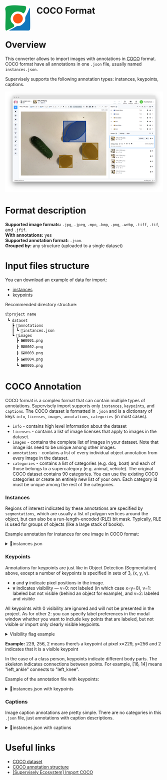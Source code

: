<h1 align="left" style="border-bottom: 0"> <img align="left" src="./images/coco_logo.png" width="80" style="padding-right: 20px;"> COCO Format </h1>

<br>

# Overview

This converter allows to import images with annotations in [COCO](https://cocodataset.org/#home) format. COCO format have all annotations in one `.json` file, usually named `instances.json`.

Supervisely supports the following annotation types: instances, keypoints, captions.

![coco_result](./images/coco_res.png)

# Format description

**Supported image formats:** `.jpg`, `.jpeg`, `.mpo`, `.bmp`, `.png`, `.webp`, `.tiff`, `.tif`, and `.jfif`.<br>
**With annotations:** yes<br>
**Supported annotation format:** `.json`.<br>
**Grouped by:** any structure (uploaded to a single dataset)<br>

# Input files structure

You can download an example of data for import:
* [instances](https://github.com/supervisely-ecosystem/import-wizard-docs/files/14918161/sample_coco.zip)
* [keypoints](https://github.com/supervisely-ecosystem/import-wizard-docs/files/14918389/sample_coco_keypoints.zip)

Recommended directory structure:

```text
📦project name
 ┗ dataset
   ┣ 📂annotations
   ┃ ┗ 📜instances.json
   ┗ 📂images
     ┣ 🖼️0001.png
     ┣ 🖼️0002.png
     ┣ 🖼️0003.png
     ┣ 🖼️0004.png
     ┗ 🖼️0005.png
```

# COCO Annotation

COCO format is a complex format that can contain multiple types of annotations. Supervisely import supports only `instances`, `keypoints`, and `captions`.
The COCO dataset is formatted in `.json` and is a dictionary of keys `info`, `licenses`, `images`, `annotations`, `categories` (in most cases).

* `info` - contains high level information about the dataset
* `licenses` - contains a list of image licenses that apply to images in the dataset.
* `images` - contains the complete list of images in your dataset. Note that image ids need to be unique among other images.
* `annotations` - contains a list of every individual object annotation from every image in the dataset.
* `categories` - contains a list of categories (e.g. dog, boat) and each of those belongs to a supercategory (e.g. animal, vehicle). The original COCO dataset contains 90 categories. You can use the existing COCO categories or create an entirely new list of your own. Each category id must be unique among the rest of the categories.

### Instances

Regions of interest indicated by these annotations are specified by `segmentations`, which are usually a list of polygon vertices around the object, but can also be a run-length-encoded (RLE) bit mask. Typically, RLE is used for groups of objects (like a large stack of books).

Example annotation for instances for one image in COCO format:

<details>
    <summary>📜instances.json</summary>

```json
{
    "info": {
        "description": "",
        "url": "None",
        "version": "1.0",
        "year": 2023,
        "contributor": "Supervisely",
        "date_created": "2023-08-22T09:33:23.811Z"
    },
    "licenses": [
        {
            "url": "None",
            "id": 0,
            "name": "None"
        }
    ],
    "images": [
        {
            "license": "None",
            "file_name": "IMG_1836.jpeg",
            "url": "None",
            "height": 800,
            "width": 1067,
            "date_captured": "2023-08-22T09:33:23.890Z",
            "id": 22027400
        }
    ],
    "annotations": [
        {
            "segmentation": [[759.0, 429.0, ..., 765.0, 423.0]],
            "area": 29889.5,
            "iscrowd": 0,
            "image_id": 22027400,
            "bbox": [752.0, 421.0, 257.0, 167.0],
            "category_id": 2,
            "id": 1
        },
        {
            "segmentation": [[665.0, 128.0, ..., 673.0, 132.0]],
            "area": 15603.5,
            "iscrowd": 0,
            "image_id": 22027400,
            "bbox": [569.0, 122.0, 137.0, 151.0],
            "category_id": 1,
            "id": 2
        },
        {
            "segmentation": [[563.0, 542.0, ..., 572.0, 549.0]],
            "area": 15740.5,
            "iscrowd": 0,
            "image_id": 22027400,
            "bbox": [464.0, 539.0, 131.0, 151.0],
            "category_id": 1,
            "id": 3
        }
    ],
    "categories": [
        {
            "supercategory": "kiwi",
            "id": 1,
            "name": "kiwi"
        },
        {
            "supercategory": "lemon",
            "id": 2,
            "name": "lemon"
        }
    ]
}
```

</details>

### Keypoints

Annotations for keypoints are just like in Object Detection (Segmentation) above, except a number of keypoints is specified in sets of 3, (x, y, v).

* **x** and **y** indicate pixel positions in the image.
* **v** indicates visibility — v=0: not labeled (in which case x=y=0), v=1: labeled but not visible (behind an object for example), and v=2: labeled and visible  

All keypoints with 0 visibility are ignored and will not be presented in the project.
As for other 2: you can specify label preferences in the modal window whether you want to include key points that are labeled, but not visible or import only clearly visible keypoints.

<details>
    <summary>Visibility flag example</summary>

|                                                              Visibility = 1                                                               |                                                              Visibility = 2                                                               |
| :---------------------------------------------------------------------------------------------------------------------------------------: | :---------------------------------------------------------------------------------------------------------------------------------------: |
| <img src="https://user-images.githubusercontent.com/48913536/215511152-c6d181be-9bb8-4b39-a43e-0b6ba9cdb3d6.png" style="max-width:100%;"> | <img src="https://user-images.githubusercontent.com/48913536/215511138-d909dd0e-bf2d-4686-80c8-586ade92c271.png" style="max-width:100%;"> |

</details>

**Example:** 229, 256, 2 means there’s a keypoint at pixel x=229, y=256 and 2 indicates that it is a visible keypoint

In the case of a class person, keypoints indicate different body parts.
The skeleton indicates connections between points.
For example, [16, 14] means "left_ankle" connects to "left_knee".

Example of the annotation file with keypoints:

<details>
    <summary>📜instances.json with keypoints</summary>

```json
{
    "info": {
        "description": "",
        "url": "None",
        "version": "1.0",
        "year": 2023,
        "contributor": "Supervisely User",
        "date_created": "2023-09-15T16:36:43.593Z"
    },
    "licenses": [
        {
            "url": "None",
            "id": 0,
            "name": "None"
        }
    ],
    "images": [
        {
            "license": "None",
            "file_name": "pexels-photo-175706.png",
            "url": "None",
            "height": 800,
            "width": 1292,
            "date_captured": "2023-09-15T16:36:43.742Z",
            "id": 23364344
        }
    ],
    "annotations": [
        {
            "segmentation": [],
            "area": 608998,
            "iscrowd": 0,
            "image_id": 23364344,
            "bbox": [617.0, 279.0, 152.0, 517.0],
            "category_id": 1,
            "id": 1,
            "keypoints": [727, 295, 2, ..., 758 ,794 ,2],
            "num_keypoints": 17
        }
    ],
    "categories": [
        {
            "supercategory": "person",
            "id": 1,
            "name": "person",
            "keypoints": [
                "nose",
                "left_eye",
                "right_eye",
                "left_ear",
                "right_ear",
                "left_shoulder",
                "right_shoulder",
                "left_elbow",
                "right_elbow",
                "left_wrist",
                "right_wrist",
                "left_hip",
                "right_hip",
                "left_knee",
                "right_knee",
                "left_ankle",
                "right_ankle"
            ],
            "skeleton": [
                [16,14],
                [14,12],
                [17,15],
                [15,13],
                [12,13],
                [6,12],
                [7,13],
                [6,7],
                [6,8],
                [7,9],
                [8,10],
                [9,11],
                [2,3],
                [1,2],
                [1,3],
                [2,4],
                [3,5],
                [4,6],
                [5,7]
            ]
        }
    ]
}
```

</details>

### Captions

Image caption annotations are pretty simple. There are no categories in this `.json` file, just annotations with caption descriptions.

<details>
    <summary>📜instances.json with captions</summary>

```json
{
    "info": {
        "description": "",
        "url": "None",
        "version": "1.0",
        "year": 2023,
        "contributor": "Supervisely",
        "date_created": "2023-08-22T09:33:23.811Z"
    },
    "licenses": [
        {
            "url": "None",
            "id": 0,
            "name": "None"
        }
    ],
    "images": [
        {
            "license": "None",
            "file_name": "IMG_1836.jpeg",
            "url": "None",
            "height": 800,
            "width": 1067,
            "date_captured": "2023-08-22T09:33:23.890Z",
            "id": 22027400
        }
    ],
    "annotations": [
        {
            "image_id": 22027400,
            "id": 1,
            "caption": "An image of 2 pieces of kiwi and 1 lemon."
        }
    ]
}
```

</details>

# Useful links
- [COCO dataset](https://cocodataset.org/#home)
- [COCO annotation structure](https://www.immersivelimit.com/tutorials/create-coco-annotations-from-scratch)
- [[Supervisely Ecosystem] Import COCO](https://ecosystem.supervisely.com/apps/import-coco)
